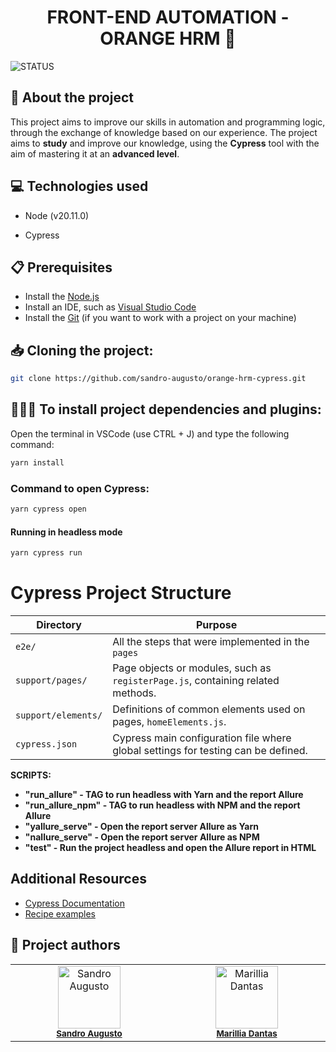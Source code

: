 <h1 align="center"> FRONT-END AUTOMATION - ORANGE HRM 🍊</h1>

![STATUS](https://img.shields.io/static/v1?label=STATUS&message=%20Finished&color=&style=for-the-badge)


## 💬 About the project
<p> This project aims to improve our skills in automation and programming logic, through the exchange of knowledge based on our experience. The project aims to <b>study</b> and improve our knowledge, using the <b>Cypress</b> tool with the aim of mastering it at an <b>advanced level</b>.

## 💻 Technologies used

- Node (v20.11.0)

- Cypress

## 📋 Prerequisites
- Install the [Node.js](https://nodejs.org/)
- Install an IDE, such as [Visual Studio Code](https://code.visualstudio.com/download)
- Install the [Git](https://git-scm.com/downloads) (if you want to work with a project on your machine) 

##  📥 Cloning the project:
```bash
git clone https://github.com/sandro-augusto/orange-hrm-cypress.git
  ```

##  👩🏻‍💻​ To install project dependencies and plugins:

Open the terminal in VSCode (use CTRL + J) and type the following command:

```bash
yarn install
  ```

### Command to open Cypress:

```bash
yarn cypress open
  ```

#### Running in headless mode
```bash
yarn cypress run
```

# Cypress Project Structure

| Directory                | Purpose                                                                         |
|--------------------------|-----------------------------------------------------------------------------------|
| `e2e/`  | All the steps that were implemented in the `pages` |
| `support/pages/`  | Page objects or modules, such as `registerPage.js`, containing related methods.|
| `support/elements/`      | Definitions of common elements used on pages, `homeElements.js`. |
| `cypress.json`           | Cypress main configuration file where global settings for testing can be defined. |

**SCRIPTS:**
* **"run_allure" - TAG to run headless with Yarn and the report Allure**
* **"run_allure_npm" - TAG to run headless with NPM and the report Allure** 
* **"yallure_serve" - Open the report server Allure as Yarn**
* **"nallure_serve" - Open the report server Allure as NPM**
* **"test" - Run the project headless and open the Allure report in HTML**

## Additional Resources
- [Cypress Documentation](https://docs.cypress.io/guides/overview/why-cypress)
- [Recipe examples](https://github.com/cypress-io/cypress-example-recipes)

## 👥 Project authors
<table>
  <tbody>
    <tr>
	  <td align="center" valign="top" width="14.28%">
        <a href="https://www.linkedin.com/in/sandro-augusto/" target="_blank"><img src="https://avatars.githubusercontent.com/u/107635632?v=4" width="100px;" alt="Sandro Augusto"/></a><br />
        <sub><b><a href="https://github.com/sandro-augusto" target="_blank">Sandro Augusto</a></b></sub><br />
    </td>
      <td align="center" valign="top" width="14.28%">
        <a href="https://www.linkedin.com/in/marilliadantas/" target="_blank"><img src="https://avatars.githubusercontent.com/u/105676314?v=4" width="100px;" alt="Marillia Dantas"/></a><br />
        <sub><b><a href="https://github.com/marilliadantas" target="_blank">Marillia Dantas</a></b></sub><br />
      </td>
  </tbody>
</table>